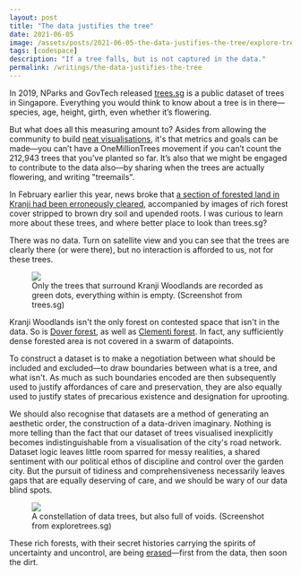 ```yaml
---
layout: post
title: "The data justifies the tree"
date: 2021-06-05
image: /assets/posts/2021-06-05-the-data-justifies-the-tree/explore-trees.png
tags: [codespace]
description: "If a tree falls, but is not captured in the data."
permalink: /writings/the-data-justifies-the-tree
---
```


In 2019, NParks and GovTech released [trees.sg](http://trees.SG) is a public dataset of trees in Singapore. Everything you would think to know about a tree is in there—species, age, height, girth, even whether it’s flowering. 

But what does all this measuring amount to? Asides from allowing the community to build [neat visualisations](http://exploretrees.sg), it's that metrics and goals can be made—you can’t have a OneMillionTrees movement if you can’t count the 212,943 trees that you’ve planted so far. It’s also that we might be engaged to contribute to the data also—by sharing when the trees are actually flowering, and writing "treemails".

In February earlier this year, news broke that [a section of forested land in Kranji had been erroneously cleared](https://mothership.sg/2021/02/kranji-forest-cleared-wrongly/), accompanied by images of rich forest cover stripped to brown dry soil and upended roots. I was curious to learn more about these trees, and where better place to look than trees.sg?

There was no data. Turn on satellite view and you can see that the trees are clearly there (or were there), but no interaction is afforded to us, not for these trees. 

<figure>
    <img src="../assets/posts/2021-06-05-the-data-justifies-the-tree/kranji-woodlands.png"/>
    <figcaption>Only the trees that surround Kranji Woodlands are recorded as green dots, everything within is empty. (Screenshot from trees.sg)</figcaption>
</figure>

Kranji Woodlands isn't the only forest on contested space that isn't in the data. So is [Dover forest](https://mothership.sg/2021/01/dover-forest-residential-development/), as well as [Clementi forest](https://leonardyipwenyao.medium.com/all-will-come-again-into-its-strength-952264141c98). In fact, any sufficiently dense forested area is not covered in a swarm of datapoints.

To construct a dataset is to make a negotiation between what should be included and excluded—to draw boundaries between what is a tree, and what isn't. As much as such boundaries encoded are then subsequently used to justify affordances of care and preservation, they are also equally used to justify states of precarious existence and designation for uprooting.

We should also recognise that datasets are a method of generating an aesthetic order, the construction of a data-driven imaginary. Nothing is more telling than the fact that our dataset of trees visualised inexplicitly becomes indistinguishable from a visualisation of the city's road network. Dataset logic leaves little room sparred for messy realities, a shared sentiment with our political ethos of discipline and control over the garden city. But the pursuit of tidiness and comprehensiveness necessarily leaves gaps that are equally deserving of care, and we should be wary of our data blind spots.

<figure>
    <img src="../assets/posts/2021-06-05-the-data-justifies-the-tree/explore-trees.png"/>
    <figcaption>A constellation of data trees, but also full of voids. (Screenshot from exploretrees.sg)</figcaption>
</figure>

These rich forests, with their secret histories carrying the spirits of uncertainty and uncontrol, are being [erased](https://placesjournal.org/article/how-to-map-nothing/)—first from the data, then soon the dirt.
